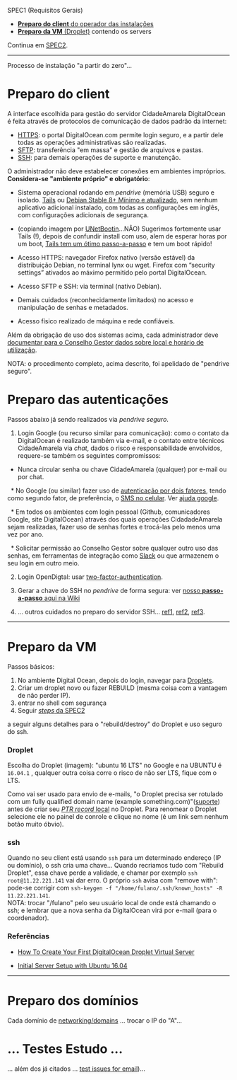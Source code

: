SPEC1 (Requisitos Gerais)

* [**Preparo do client** do operador das instalações](#preparo-do-client)
* [**Preparo da VM** (Droplet)](#preparo-da-vm)  contendo os servers

Continua em [SPEC2](SPEC2_instalConfig.md).

----

Processo de instalação "a partir do zero"...

# Preparo do client #

A interface escolhida para gestão do servidor CidadeAmarela DigitalOcean é feita através de protocolos de comunicação de dados padrão da internet:
* [HTTPS](https://www.wikidata.org/wiki/Q44484): o portal DigitalOcean.com permite login seguro, e a partir dele todas as operações administrativas são realizadas.
* [SFTP](https://www.wikidata.org/wiki/Q1126823): transferência "em massa" e gestão de arquivos e pastas.
* [SSH](https://www.wikidata.org/wiki/Q170460): para demais operações de suporte e manutenção.

O administrador não deve estabelecer conexões em ambientes impróprios. **Considera-se "ambiente próprio" e obrigatório**: 

* Sistema operacional rodando em *pendrive* (memória USB) seguro e isolado. [Tails](https://tails.boum.org/index.pt.html) ou [Debian Stable 8+ Mínimo e atualizado](https://fixmynix.com/step-by-step-debian-minimal-install-guide), sem nenhum aplicativo adicional instalado, com todas as configurações em inglês, com configurações adicionais de segurança.

 * (copiando imagem por [UNetBootin](https://unetbootin.github.io/)...NÃO)  Sugerimos fortemente usar Tails (!), depois de confundir install com uso, alem de esperar horas por um boot, [Tails tem um ótimo passo-a-passo](https://tails.boum.org/install/os/index.pt.html) e tem um boot rápido!
   
* Acesso HTTPS: navegador Firefox nativo (versão estável) da distribuição Debian, no terminal lynx ou wget. Firefox com “security settings” ativados ao máximo permitido pelo portal DigitalOcean.

* Acesso SFTP e SSH: via terminal (nativo Debian). 

* Demais cuidados (reconhecidamente limitados) no acesso e manipulação de senhas e metadados.

* Acesso físico realizado de máquina e rede confiáveis.

Além da obrigação de uso dos sistemas acima, cada administrador deve [documentar para o Conselho Gestor dados sobre local e horário de utilização](https://github.com/CidadeAmarela/guia-config-servers/wiki/Planilhas-cidAmarela-HostAdmin-e-cidAmarela-RHponto).

NOTA: o procedimento completo, acima descrito, foi apelidado de "pendrive seguro".

# Preparo das autenticações #

Passos abaixo já sendo realizados via *pendrive seguro*.

 1. Login Google (ou recurso similar para comunicação): como o contato da DigitalOcean é realizado também via e-mail, e o contato entre técnicos CidadeAmarela via *chat*, dados o risco e responsabilidade envolvidos, requere-se também os seguintes compromissos:
 
   *  Nunca circular senha ou chave CidadeAmarela (qualquer) por e-mail ou por chat.
   
   *  No Google (ou similar) fazer uso de [autenticação por dois fatores](https://www.wikidata.org/wiki/Q17086335), tendo como segundo fator, de preferência, o [SMS no celular](https://www.wikidata.org/wiki/Q43024). Ver [ajuda google](https://myaccount.google.com/security/signinoptions/two-step-verification/enroll-welcome).
   
   *  Em todos os ambientes com login pessoal (Github, comunicadores Google, site DigitalOcean) através dos quais operações CidadadeAmarela sejam realizadas, fazer uso de senhas fortes e trocá-las pelo menos uma vez por ano.
   
   *  Solicitar permissão ao Conselho Gestor sobre qualquer outro uso das senhas, em ferramentas de integração como [Slack](http://slack.com) ou que armazenem o seu login em outro meio.

 2. Login OpenDigtal: usar [two-factor-authentication](https://www.digitalocean.com/company/blog/introducing-two-factor-authentication).

 3. Gerar a chave do SSH no *pendrive* de forma segura: ver [nosso **passo-a-passo** aqui na Wiki](https://github.com/CidadeAmarela/guia-config-servers/wiki/Criando-uma-chave-para-o-SSH)

 4. ... outros cuidados no preparo do servidor SSH... [ref1](https://www.digitalocean.com/community/tutorials/7-security-measures-to-protect-your-servers), [ref2](https://blog.butecopensource.org/configuracoes-do-openssh-que-podem-fazer-toda-a-diferenca/), [ref3](https://tails.boum.org/doc/about/warning/index.pt.html).
 
----

# Preparo da VM #
Passos básicos:
 1. No ambiente Digital Ocean, depois do login, navegar para [Droplets](https://cloud.digitalocean.com/droplets). 
 2. Criar um droplet novo ou fazer REBUILD (mesma coisa com a vantagem de não perder IP).
 3. entrar no shell com segurança
 4. Seguir [*steps* da SPEC2](SPEC2_instalConfig.md)

a seguir alguns detalhes para o "rebuild/destroy" do Droplet e uso seguro do ssh.

### Droplet
Escolha do Droplet (imagem): "ubuntu 16 LTS" no Google e na UBUNTU é `16.04.1` , qualquer outra coisa corre o risco de não ser LTS, fique com o LTS.

Como vai ser usado para envio de e-mails, "o Droplet precisa ser rotulado com um fully qualified domain name (example something.com)"([suporte](https://www.digitalocean.com/community/questions/how-do-i-setup-a-ptr-record?answer=26923)) antes de criar seu [*PTR  record* local](https://www.siteground.com/kb/what_is_a_ptr_record_and_how_to_add_one/) no Droplet. Para renomear o Droplet selecione ele no painel de conrole e clique no nome (é um link sem nenhum botão muito óbvio). 

### ssh

Quando no seu client está usando `ssh` para um determinado endereço (IP ou domínio), o ssh cria uma chave... Quando recriamos tudo com "Rebuild Droplet", essa chave perde a validade, e chamar por exemplo `ssh root@11.22.221.141` vai dar erro.
O próprio `ssh` avisa com "remove with": pode-se corrigir com `ssh-keygen -f "/home/fulano/.ssh/known_hosts" -R 11.22.221.141`. <br/>NOTA:  trocar "/fulano" pelo seu usuário local de onde está chamando o ssh; e lembrar que a nova  senha da DigitalOcean virá por e-mail (para o coordenador).

### Referências 

  * [How To Create Your First DigitalOcean Droplet Virtual Server](https://www.digitalocean.com/community/tutorials/how-to-create-your-first-digitalocean-droplet-virtual-server)

  * [Initial Server Setup with Ubuntu 16.04](https://www.digitalocean.com/community/tutorials/initial-server-setup-with-ubuntu-16-04)

------

# Preparo dos domínios #

Cada domínio de [networking/domains](https://cloud.digitalocean.com/networking/domains) ...  trocar o IP do "A"...

# ... Testes Estudo ...
... além dos já citados ... [test issues for email](https://github.com/tomav/docker-mailserver/issues/324))...



